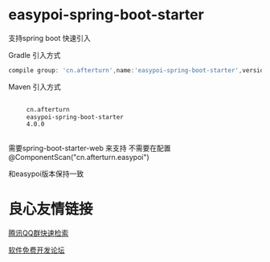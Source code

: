 # easypoi-spring-boot-starter
支持spring boot 快速引入

Gradle 引入方式
``` groovy
compile group: 'cn.afterturn',name:'easypoi-spring-boot-starter',version:'4.0.0'
```

Maven 引入方式
```xml
 
     cn.afterturn 
     easypoi-spring-boot-starter 
     4.0.0 
 

```

需要spring-boot-starter-web 来支持
不需要在配置@ComponentScan("cn.afterturn.easypoi")

和easypoi版本保持一致


 # 良心友情链接

[腾讯QQ群快速检索](http://u.720life.cn/s/8cf73f7c)

[软件免费开发论坛](http://u.720life.cn/s/bbb01dc0)